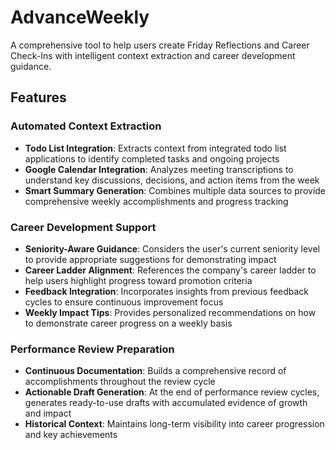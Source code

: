 # AdvanceWeekly

A comprehensive tool to help users create Friday Reflections and Career Check-Ins with intelligent context extraction and career development guidance.

## Features

### Automated Context Extraction
- **Todo List Integration**: Extracts context from integrated todo list applications to identify completed tasks and ongoing projects
- **Google Calendar Integration**: Analyzes meeting transcriptions to understand key discussions, decisions, and action items from the week
- **Smart Summary Generation**: Combines multiple data sources to provide comprehensive weekly accomplishments and progress tracking

### Career Development Support
- **Seniority-Aware Guidance**: Considers the user's current seniority level to provide appropriate suggestions for demonstrating impact
- **Career Ladder Alignment**: References the company's career ladder to help users highlight progress toward promotion criteria
- **Feedback Integration**: Incorporates insights from previous feedback cycles to ensure continuous improvement focus
- **Weekly Impact Tips**: Provides personalized recommendations on how to demonstrate career progress on a weekly basis

### Performance Review Preparation
- **Continuous Documentation**: Builds a comprehensive record of accomplishments throughout the review cycle
- **Actionable Draft Generation**: At the end of performance review cycles, generates ready-to-use drafts with accumulated evidence of growth and impact
- **Historical Context**: Maintains long-term visibility into career progression and key achievements